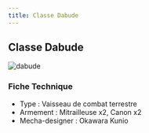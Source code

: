 ```yaml
---
title: Classe Dabude
---
```


Classe Dabude
-------------


![dabude](/images/stories/saga/msgundam/mechas/dabude.png)


### Fiche Technique


- Type : Vaisseau de combat terrestre   
- Armement : Mitrailleuse x2, Canon x2  
- Mecha-designer : Okawara Kunio


 


